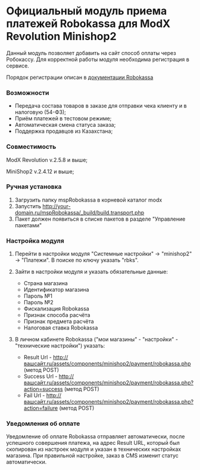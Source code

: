 # Официальный модуль приема платежей Robokassa для ModX Revolution Minishop2
Данный модуль позволяет добавить на сайт способ оплаты через Робокассу.
Для корректной работы модуля необходима регистрация в сервисе.

Порядок регистрации описан в [документации Robokassa](https://docs.robokassa.ru/#7844)

### Возможности
* Передача состава товаров в заказе для отправки чека клиенту и в налоговую (54-ФЗ);
* Приём платежей в тестовом режиме;
* Автоматическая смена статуса заказа;
* Поддержка продавцов из Казахстана;

### Совместимость
ModX Revolution v.2.5.8 и выше;

MiniShop2 v.2.4.12 и выше;

### Ручная установка

1. Загрузить папку mspRobokassa в корневой каталог modx
2. Запустить http://your-domain.ru/mspRobokassa/_build/build.transport.php
3. Пакет должен появиться в списке пакетов в разделе "Управление пакетами"

### Настройка модуля

1. Перейти в настройки модуля "Системные настройки" -> "minishop2" -> "Платежи".
В поиске по ключу указать "rbks".
2. Зайти в настройки модуля и указать обязательные данные:
    * Страна магазина
    * Идентификатор магазина
    * Пароль №1
    * Пароль №2
    * Фискализация Robokassa
    * Признак способа расчёта
    * Признак предмета расчёта
    * Налоговая ставка Robokassa

3. В личном кабинете Robokassa ("мои магазины" - "настройки" - "технические настройки") указать:

   * Result Url - http://вашсайт.ru/assets/components/minishop2/payment/robokassa.php (метод POST)
   * Success Url - http://вашсайт.ru/assets/components/minishop2/payment/robokassa.php?action=success (метод POST)
   * Fail Url - http://вашсайт.ru/assets/components/minishop2/payment/robokassa.php?action=failure (метод POST)

### Уведомления об оплате

Уведомление об оплате Robokassa отправляет автоматически, после успешного совершения платежа, на адрес Result URL, который был скопирован из настроек модуля и указан в технических настройках магазина.
При правильной настройке, заказ в CMS изменит статус автоматически.
